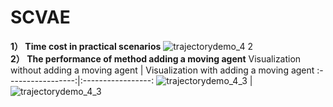 # SCVAE
**1） Time cost in practical scenarios**
![trajectorydemo_4 2](https://github.com/zyz111/SCVAE/assets/26818557/658d4c04-666d-4d6a-9cd7-55ecbb4d4aff)\
**2） The performance of method adding a moving agent**
Visualization without adding a moving agent    |  Visualization with adding a moving agent
:-----------------:|:-----------------:
![trajectorydemo_4_3](https://github.com/zyz111/SCVAE/assets/26818557/4ee7bc3f-b61a-446a-978f-55010efff019) |![trajectorydemo_4_3](https://github.com/zyz111/SCVAE/assets/26818557/4ee7bc3f-b61a-446a-978f-55010efff019)
